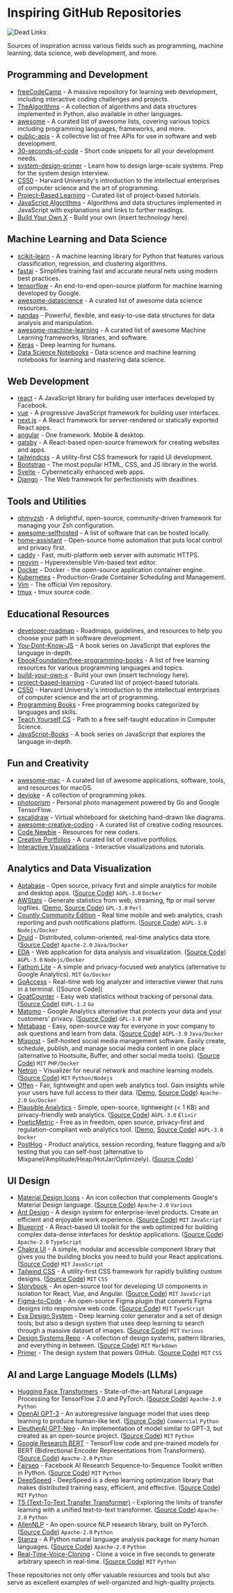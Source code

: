 


# Inspiring GitHub Repositories

![Dead Links](https://github.com/stojanov-igor/Inspiring-Github/actions/workflows/check-links.yml/badge.svg)


Sources of inspiration across various fields such as programming, machine learning, data science, web development, and more.

## Programming and Development
- [freeCodeCamp](https://github.com/freeCodeCamp/freeCodeCamp) - A massive repository for learning web development, including interactive coding challenges and projects.
- [TheAlgorithms](https://github.com/TheAlgorithms/Python) - A collection of algorithms and data structures implemented in Python, also available in other languages.
- [awesome](https://github.com/sindresorhus/awesome) - A curated list of awesome lists, covering various topics including programming languages, frameworks, and more.
- [public-apis](https://github.com/public-apis/public-apis) - A collective list of free APIs for use in software and web development.
- [30-seconds-of-code](https://github.com/30-seconds/30-seconds-of-code) - Short code snippets for all your development needs.
- [system-design-primer](https://github.com/donnemartin/system-design-primer) - Learn how to design large-scale systems. Prep for the system design interview.
- [CS50](https://github.com/cs50) - Harvard University's introduction to the intellectual enterprises of computer science and the art of programming.
- [Project-Based Learning](https://github.com/practical-tutorials/project-based-learning) - Curated list of project-based tutorials.
- [JavaScript Algorithms](https://github.com/trekhleb/javascript-algorithms) - Algorithms and data structures implemented in JavaScript with explanations and links to further readings.
- [Build Your Own X](https://github.com/codecrafters-io/build-your-own-x) - Build your own (insert technology here).

## Machine Learning and Data Science
- [scikit-learn](https://github.com/scikit-learn/scikit-learn) - A machine learning library for Python that features various classification, regression, and clustering algorithms.
- [fastai](https://github.com/fastai/fastai) - Simplifies training fast and accurate neural nets using modern best practices.
- [tensorflow](https://github.com/tensorflow/tensorflow) - An end-to-end open-source platform for machine learning developed by Google.
- [awesome-datascience](https://github.com/academic/awesome-datascience) - A curated list of awesome data science resources.
- [pandas](https://github.com/pandas-dev/pandas) - Powerful, flexible, and easy-to-use data structures for data analysis and manipulation.
- [awesome-machine-learning](https://github.com/josephmisiti/awesome-machine-learning) - A curated list of awesome Machine Learning frameworks, libraries, and software.
- [Keras](https://github.com/keras-team/keras) - Deep learning for humans.
- [Data Science Notebooks](https://github.com/donnemartin/data-science-ipython-notebooks) - Data science and machine learning notebooks for learning and mastering data science.

## Web Development
- [react](https://github.com/facebook/react) - A JavaScript library for building user interfaces developed by Facebook.
- [vue](https://github.com/vuejs/vue) - A progressive JavaScript framework for building user interfaces.
- [next.js](https://github.com/vercel/next.js) - A React framework for server-rendered or statically exported React apps.
- [angular](https://github.com/angular/angular) - One framework. Mobile & desktop.
- [gatsby](https://github.com/gatsbyjs/gatsby) - A React-based open-source framework for creating websites and apps.
- [tailwindcss](https://github.com/tailwindlabs/tailwindcss) - A utility-first CSS framework for rapid UI development.
- [Bootstrap](https://github.com/twbs/bootstrap) - The most popular HTML, CSS, and JS library in the world.
- [Svelte](https://github.com/sveltejs/svelte) - Cybernetically enhanced web apps.
- [Django](https://github.com/django/django) - The Web framework for perfectionists with deadlines.

## Tools and Utilities
- [ohmyzsh](https://github.com/ohmyzsh/ohmyzsh) - A delightful, open-source, community-driven framework for managing your Zsh configuration.
- [awesome-selfhosted](https://github.com/awesome-selfhosted/awesome-selfhosted) - A list of software that can be hosted locally.
- [home-assistant](https://github.com/home-assistant/core) - Open-source home automation that puts local control and privacy first.
- [caddy](https://github.com/caddyserver/caddy) - Fast, multi-platform web server with automatic HTTPS.
- [neovim](https://github.com/neovim/neovim) - Hyperextensible Vim-based text editor.
- [Docker](https://github.com/docker/docker-ce) - Docker - the open-source application container engine.
- [Kubernetes](https://github.com/kubernetes/kubernetes) - Production-Grade Container Scheduling and Management.
- [Vim](https://github.com/vim/vim) - The official Vim repository.
- [tmux](https://github.com/tmux/tmux) - tmux source code.

## Educational Resources
- [developer-roadmap](https://github.com/kamranahmedse/developer-roadmap) - Roadmaps, guidelines, and resources to help you choose your path in software development.
- [You-Dont-Know-JS](https://github.com/getify/You-Dont-Know-JS) - A book series on JavaScript that explores the language in-depth.
- [EbookFoundation/free-programming-books](https://github.com/EbookFoundation/free-programming-books) - A list of free learning resources for various programming languages and topics.
- [build-your-own-x](https://github.com/codecrafters-io/build-your-own-x) - Build your own (insert technology here).
- [project-based-learning](https://github.com/practical-tutorials/project-based-learning) - Curated list of project-based tutorials.
- [CS50](https://github.com/cs50) - Harvard University's introduction to the intellectual enterprises of computer science and the art of programming.
- [Programming Books](https://github.com/EbookFoundation/free-programming-books) - Free programming books categorized by languages and skills.
- [Teach Yourself CS](https://github.com/ossu/computer-science) - Path to a free self-taught education in Computer Science.
- [JavaScript-Books](https://github.com/getify/You-Dont-Know-JS) - A book series on JavaScript that explores the language in-depth.

## Fun and Creativity
- [awesome-mac](https://github.com/jaywcjlove/awesome-mac) - A curated list of awesome applications, software, tools, and resources for macOS.
- [devjoke](https://github.com/shrutikapoor08/devjoke) - A collection of programming jokes.
- [photoprism](https://github.com/photoprism/photoprism) - Personal photo management powered by Go and Google TensorFlow.
- [excalidraw](https://github.com/excalidraw/excalidraw) - Virtual whiteboard for sketching hand-drawn like diagrams.
- [awesome-creative-coding](https://github.com/terkelg/awesome-creative-coding) - A curated list of creative coding resources.
- [Code Newbie](https://github.com/Michael0x2a/curated-programming-resources) - Resources for new coders.
- [Creative Portfolios](https://github.com/iRaul/creative-portfolios) - A curated list of creative portfolios.
- [Interactive Visualizations](https://github.com/curran/data) - Interactive visualizations and tutorials.

## Analytics and Data Visualization
- [Aptabase](https://aptabase.com/) - Open source, privacy first and simple analytics for mobile and desktop apps. ([Source Code](https://github.com/aptabase/aptabase)) `AGPL-3.0` `Docker`
- [AWStats](http://www.awstats.org/) - Generate statistics from web, streaming, ftp or mail server logfiles. ([Demo](https://www.awstats.org/#DEMO), [Source Code](https://github.com/eldy/awstats)) `GPL-3.0` `Perl`
- [Countly Community Edition](https://count.ly) - Real time mobile and web analytics, crash reporting and push notifications platform. ([Source Code](https://github.com/countly)) `AGPL-3.0` `Nodejs/Docker`
- [Druid](http://druid.io/) - Distributed, column-oriented, real-time analytics data store. ([Source Code](https://github.com/apache/druid)) `Apache-2.0` `Java/Docker`
- [EDA](https://eda.jortilles.com/en/jortilles-english/) - Web application for data analysis and visualization. ([Source Code](https://github.com/jortilles/EDA)) `AGPL-3.0` `Nodejs/Docker`
- [Fathom Lite](https://github.com/usefathom/fathom) - A simple and privacy-focused web analytics (alternative to Google Analytics). `MIT` `Go/Docker`
- [GoAccess](http://goaccess.io/) - Real-time web log analyzer and interactive viewer that runs in a terminal. ([Source Code](
- [GoatCounter](https://www.goatcounter.com) - Easy web statistics without tracking of personal data. ([Source Code](https://github.com/arp242/goatcounter)) `EUPL-1.2` `Go`
- [Matomo](https://matomo.org/) - Google Analytics alternative that protects your data and your customers' privacy. ([Source Code](https://github.com/matomo-org/matomo)) `GPL-3.0` `PHP`
- [Metabase](https://metabase.com/) - Easy, open-source way for everyone in your company to ask questions and learn from data. ([Source Code](https://github.com/metabase/metabase)) `AGPL-3.0` `Java/Docker`
- [Mixpost](https://mixpost.app/) - Self-hosted social media management software. Easily create, schedule, publish, and manage social media content in one place (alternative to Hootsuite, Buffer, and other social media tools). ([Source Code](https://github.com/inovector/MixpostApp)) `MIT` `PHP/Docker`
- [Netron](https://netron.app/) - Visualizer for neural network and machine learning models. ([Source Code](https://github.com/lutzroeder/netron)) `MIT` `Python/Nodejs`
- [Offen](https://www.offen.dev/) - Fair, lightweight and open web analytics tool. Gain insights while your users have full access to their data. ([Demo](https://www.offen.dev/try-demo/), [Source Code](https://github.com/offen/offen)) `Apache-2.0` `Go/Docker`
- [Plausible Analytics](https://plausible.io/) - Simple, open-source, lightweight (< 1 KB) and privacy-friendly web analytics. ([Source Code](https://github.com/plausible/analytics/)) `AGPL-3.0` `Elixir`
- [PoeticMetric](https://www.poeticmetric.com) - Free as in freedom, open source, privacy-first and regulation-compliant web analytics tool. ([Demo](https://www.poeticmetric.com/s?d=www.poeticmetric.com), [Source Code](https://github.com/th0th/poeticmetric)) `AGPL-3.0` `Docker`
- [PostHog](https://posthog.com) - Product analytics, session recording, feature flagging and a/b testing that you can self-host (alternative to Mixpanel/Amplitude/Heap/HotJar/Optimizely). ([Source Code](https://github.com/posthog/posthog)) `

## UI Design
- [Material Design Icons](https://material.io/resources/icons/) - An icon collection that complements Google's Material Design language. ([Source Code](https://github.com/google/material-design-icons)) `Apache-2.0` `Various`
- [Ant Design](https://ant.design/) - A design system for enterprise-level products. Create an efficient and enjoyable work experience. ([Source Code](https://github.com/ant-design/ant-design)) `MIT` `JavaScript`
- [Blueprint](https://blueprintjs.com/) - A React-based UI toolkit for the web optimized for building complex data-dense interfaces for desktop applications. ([Source Code](https://github.com/palantir/blueprint)) `Apache-2.0` `TypeScript`
- [Chakra UI](https://chakra-ui.com/) - A simple, modular and accessible component library that gives you the building blocks you need to build your React applications. ([Source Code](https://github.com/chakra-ui/chakra-ui)) `MIT` `JavaScript`
- [Tailwind CSS](https://tailwindcss.com/) - A utility-first CSS framework for rapidly building custom designs. ([Source Code](https://github.com/tailwindlabs/tailwindcss)) `MIT` `CSS`
- [Storybook](https://storybook.js.org/) - An open-source tool for developing UI components in isolation for React, Vue, and Angular. ([Source Code](https://github.com/storybookjs/storybook)) `MIT` `JavaScript`
- [Figma-to-Code](https://www.figma.com/community/plugin/747985167520967365/Figma-to-Code) - An open-source Figma plugin that converts Figma designs into responsive web code. ([Source Code](https://github.com/gridaco/figma-to-code)) `MIT` `TypeScript`
- [Eva Design System](https://eva.design/) - Deep learning color generator and a set of design tools; but also a design system that uses deep learning to search through a massive dataset of images. ([Source Code](https://github.com/akveo/eva-design)) `MIT` `Various`
- [Design Systems Repo](https://designsystemsrepo.com/) - A collection of design systems, pattern libraries, and everything in between. ([Source Code](https://github.com/alexpate/awesome-design-systems)) `MIT` `Markdown`
- [Primer](https://primer.style/) - The design system that powers GitHub. ([Source Code](https://github.com/primer/css)) `MIT` `CSS`


## AI and Large Language Models (LLMs)
- [Hugging Face Transformers](https://huggingface.co/transformers/) - State-of-the-art Natural Language Processing for TensorFlow 2.0 and PyTorch. ([Source Code](https://github.com/huggingface/transformers)) `Apache-2.0` `Python`
- [OpenAI GPT-3](https://openai.com/blog/gpt-3/) - An autoregressive language model that uses deep learning to produce human-like text. ([Source Code](https://github.com/openai/gpt-3)) `Commercial` `Python`
- [EleutherAI GPT-Neo](https://www.eleuther.ai/) - An implementation of model similar to GPT-3, but created as an open-source project. ([Source Code](https://github.com/EleutherAI/gpt-neo)) `MIT` `Python`
- [Google Research BERT](https://github.com/google-research/bert) - TensorFlow code and pre-trained models for BERT (Bidirectional Encoder Representations from Transformers). ([Source Code](https://github.com/google-research/bert)) `Apache-2.0` `Python`
- [Fairseq](https://fairseq.readthedocs.io/en/latest/) - Facebook AI Research Sequence-to-Sequence Toolkit written in Python. ([Source Code](https://github.com/pytorch/fairseq)) `MIT` `Python`
- [DeepSpeed](https://www.deepspeed.ai/) - DeepSpeed is a deep learning optimization library that makes distributed training easy, efficient, and effective. ([Source Code](https://github.com/microsoft/DeepSpeed)) `MIT` `Python`
- [T5 (Text-To-Text Transfer Transformer)](https://github.com/google-research/text-to-text-transfer-transformer) - Exploring the limits of transfer learning with a unified text-to-text transformer. ([Source Code](https://github.com/google-research/text-to-text-transfer-transformer)) `Apache-2.0` `Python`
- [AllenNLP](https://allennlp.org/) - An open-source NLP research library, built on PyTorch. ([Source Code](https://github.com/allenai/allennlp)) `Apache-2.0` `Python`
- [Stanza](https://stanfordnlp.github.io/stanza/) - A Python natural language analysis package for many human languages. ([Source Code](https://github.com/stanfordnlp/stanza)) `Apache-2.0` `Python`
- [Real-Time-Voice-Cloning](https://github.com/CorentinJ/Real-Time-Voice-Cloning) - Clone a voice in five seconds to generate arbitrary speech in real-time. ([Source Code](https://github.com/CorentinJ/Real-Time-Voice-Cloning)) `MIT` `Python`



These repositories not only offer valuable resources and tools but also serve as excellent examples of well-organized and high-quality projects. 

